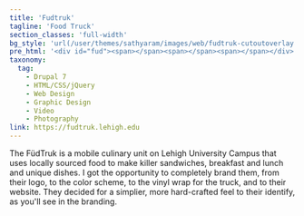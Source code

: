 ```yaml
---
title: 'Fudtruk'
tagline: 'Food Truck'
section_classes: 'full-width'
bg_style: 'url(/user/themes/sathyaram/images/web/fudtruk-cutoutoverlay.png)'
pre_html: '<div id="fud"><span></span><span></span><span></span></div>'
taxonomy:
  tag:
    - Drupal 7
    - HTML/CSS/jQuery
    - Web Design
    - Graphic Design
    - Video
    - Photography
link: https://fudtruk.lehigh.edu
---
```

The FüdTruk is a mobile culinary unit on Lehigh University Campus that uses locally sourced food to make killer sandwiches, breakfast and lunch and unique dishes. I got the opportunity to completely brand them, from their logo, to the color scheme, to the vinyl wrap for the truck, and to their website. They decided for a simplier, more hard-crafted feel to their identify, as you'll see in the branding. 
